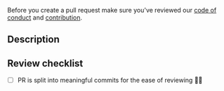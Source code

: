 <!-- markdownlint-disable MD041 -->
<!-- Remove me from the description -->
Before you create a pull request make sure you've reviewed our
[code of conduct](https://github.com/hopeman15/awesome-regenerative-agriculture/blob/main/CODE_OF_CONDUCT.md) and
[contribution](https://github.com/hopeman15/awesome-regenerative-agriculture/blob/main/CONTRIBUTING.md).

## Description

<!-- Add a short description of the change. -->

## Review checklist

- [ ] PR is split into meaningful commits for the ease of reviewing 🧑‍🌾
